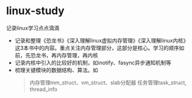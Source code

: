 # linux-study
记录linux学习点点滴滴
* 记录和整理《恐龙书》《深入理解linux虚拟内存管理》《深入理解linux内核》这3本书中的内容。重点关注内存管理部分，这部分是核心。学习的顺序如前，先恐龙书，再内存管理，再内核
* 记录内核中引入的比较好的机制，如inotify、fasync异步通知机制等
* 梳理关键模块的数据结构、算法。如
	> 内存管理mm_struct、vm_struct、slab分配器
	> 任务管理task_struct, thread_info
